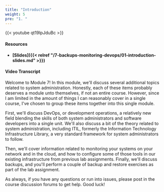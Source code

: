 ```yaml
---
title: "Introduction"
weight: 5
pre: "1. "
---
```


{{< youtube qt19lpJduBc >}}

#### Resources

* **[Slides]({{< relref "/7-backups-monitoring-devops/01-introduction-slides.md" >}})**

#### Video Transcript

Welcome to Module 7! In this module, we'll discuss several additional topics related to system administration. Honestly, each of these items probably deserves a module unto themselves, if not an entire course. However, since I am limited in the amount of things I can reasonably cover in a single course, I've chosen to group these items together into this single module.

First, we'll discuss DevOps, or development operations, a relatively new field blending the skills of both system administrators and software developers into a single unit. We'll also discuss a bit of the theory related to system administration, including ITIL, formerly the Information Technology Infrastructure Library, a very standard framework for system administrators to follow.

Then, we'll cover information related to monitoring your systems on your network and in the cloud, and how to configure some of those tools in our existing infrastructure from previous lab assignments. Finally, we'll discuss backups, and you'll perform a couple of backup and restore exercises as part of the lab assignment.

As always, if you have any questions or run into issues, please post in the course discussion forums to get help. Good luck!
